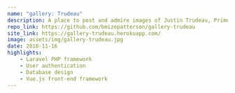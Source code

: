 ```yaml
---
name: "gallery: Trudeau"
description: A place to post and admire images of Justin Trudeau, Prime Minister of Canada.
repo_link: https://github.com/bmizepatterson/gallery-trudeau
site_link: https://gallery-trudeau.herokuapp.com/
image: assets/img/gallery-trudeau.jpg
date: 2018-11-16
highlights:
    - Laravel PHP framework
    - User authentication
    - Database design
    - Vue.js front-end framework
---
```

